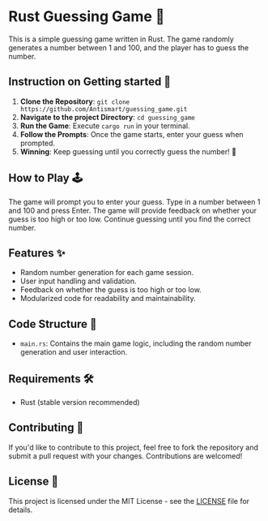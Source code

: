 # Rust Guessing Game 🎲

This is a simple guessing game written in Rust. The game randomly generates a number between 1 and 100, and the player has to guess the number.

## Instruction on Getting started 📝

1. **Clone the Repository**: `git clone https://github.com/Antismart/guessing_game.git`
2. **Navigate to the project Directory**: `cd guessing_game`
3. **Run the Game**: Execute `cargo run` in your terminal.
4. **Follow the Prompts**: Once the game starts, enter your guess when prompted.
5. **Winning**: Keep guessing until you correctly guess the number! 🎉

## How to  Play 🕹️

The game will prompt you to enter your guess. Type in a number between 1 and 100 and press Enter. The game will provide feedback on whether your guess is too high or too low. Continue guessing until you find the correct number.

## Features ✨

- Random number generation for each game session.
- User input handling and validation.
- Feedback on whether the guess is too high or too low.
- Modularized code for readability and maintainability.

## Code Structure 🧱

- `main.rs`: Contains the main game logic, including the random number generation and user interaction.
 
## Requirements 🛠️

- Rust (stable version recommended)

## Contributing 🤝

If you'd like to contribute to this project, feel free to fork the repository and submit a pull request with your changes. Contributions are welcomed!

## License 📜

This project is licensed under the MIT License - see the [LICENSE](LICENSE) file for details.
